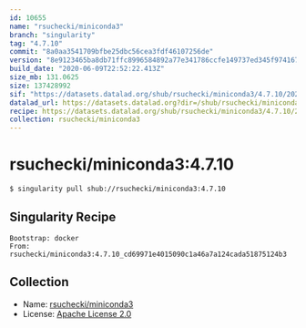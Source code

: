 ```yaml
---
id: 10655
name: "rsuchecki/miniconda3"
branch: "singularity"
tag: "4.7.10"
commit: "8a0aa3541709bfbe25dbc56cea3fdf46107256de"
version: "8e9123465ba8db71ffc8996584892a77e341786ccfe149737ed345f97416751f"
build_date: "2020-06-09T22:52:22.413Z"
size_mb: 131.0625
size: 137428992
sif: "https://datasets.datalad.org/shub/rsuchecki/miniconda3/4.7.10/2020-06-09-8a0aa354-8e912346/8e9123465ba8db71ffc8996584892a77e341786ccfe149737ed345f97416751f.sif"
datalad_url: https://datasets.datalad.org?dir=/shub/rsuchecki/miniconda3/4.7.10/2020-06-09-8a0aa354-8e912346/
recipe: https://datasets.datalad.org/shub/rsuchecki/miniconda3/4.7.10/2020-06-09-8a0aa354-8e912346/Singularity
collection: rsuchecki/miniconda3
---
```


# rsuchecki/miniconda3:4.7.10

```bash
$ singularity pull shub://rsuchecki/miniconda3:4.7.10
```

## Singularity Recipe

```singularity
Bootstrap: docker
From: rsuchecki/miniconda3:4.7.10_cd69971e4015090c1a46a7a124cada51875124b3
```

## Collection

 - Name: [rsuchecki/miniconda3](https://github.com/rsuchecki/miniconda3)
 - License: [Apache License 2.0](https://api.github.com/licenses/apache-2.0)

